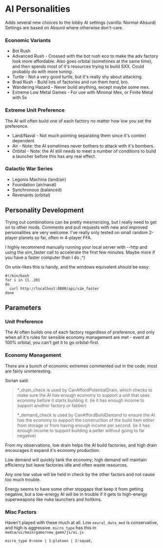 # AI Personalities

Adds several new choices to the lobby AI settings (vanilla: Normal-Absurd)  Settings are based on Absurd where otherwise don't-care.

### Economic Variants

- Bot Rush
- Advanced Rush - Crossed with the bot rush eco to make the adv factory look more affordable.  Also goes orbital (sometimes at the same time), and then spends most of it's resources trying to build SXX.  Could probably do with more tuning.
- Turtle - Not a very good turtle, but it's really shy about attacking.
- Brad Rush - Build lots of factories and run them *hard*, bro.
- Wandering Hazard - Never build anything, except maybe some mex.
- Extreme Low Metal Games - For use with Minimal Mex, or Finite Metal with 5x

### Extreme Unit Preference

The AI will often build one of each factory no matter how low you set the preference.

- Land/Naval - Not much pointing separating them since it's context dependent.
- Air - Note: the AI sometimes never bothers to attack with it's bombers.
- Orbital - Note: the AI still needs to meet a number of conditions to build a launcher before this has any real effect.

### Galactic War Series

- Legonis Machina (land/air)
- Foundation (air/naval)
- Synchronous (balanced)
- Revenants (orbital)

## Personality Development

Trying out combinations can be pretty mesmerizing, but I really need to get on to other mods.  Comments and pull requests with new and improved personalities are very welcome.  I've really only tested on small random 2-player planets so far, often in 4-player FFA.

I highly recommend manually running your local server with --http and using the sim_faster call to accelerate the first few minutes.  Maybe more if you have a faster computer than I do ;^)

On unix-likes this is handy, and the windows equivalent should be easy:

    #!/bin/bash
    for i in {1..20}
    do
      curl http://localhost:8080/api/sim_faster
    done

## Parameters

### Unit Preference

The AI often builds one of each factory regardless of preference, and only when all it's rules for sensible economy management are met - event at 100% orbital, you can't get it to go orbital-first.

### Economy Management

There are a bunch of economic extremes commented out in the code; most are fairly uninteresting.

Sorian said:

> *_drain_check is used by CanAffordPotentialDrain, which checks to make sure the AI has enough economy to support a unit that uses economy before it starts building it. (ie it has enough income to support another factory or fabber)
> 
> *_demand_check is used by CanAffordBuildDemand to ensure the AI has the economy to support the construction of the build item either from storage or from having enough income per second. (ie it has enough income to support building a pelter without going to far negative)

From my observations, low drain helps the AI build factories, and high drain encourages it expand it's economy production.

Low demand will quickly tank the economy; high demand will maintain efficiency but leave factories idle and often waste resources.

Any one low value will be held in check by the other factors and not cause too much trouble.

Energy seems to have some other stopgaps that keep it from getting negative, but a low-energy AI will be in trouble if it gets to high-energy superweapons like nuke launchers and holtkins.

### Misc Factors

Haven't played with these much at all.  Low `neural_data_mod` is conservative, and high is aggressive.  `micro_type` has this in `media/ui/main/game/new_game/js/ai.js`

    micro_type 0:none | 1:platoon | 2:squad,
